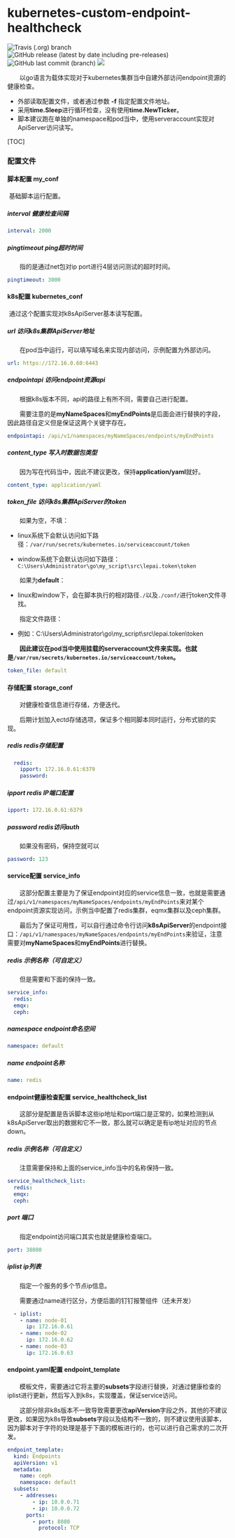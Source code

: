 # kubernetes-custom-endpoint-healthcheck

![Travis (.org) branch](https://img.shields.io/travis/HuaJuanJiang/lecter/master?style=plastic)
![GitHub release (latest by date including pre-releases)](https://img.shields.io/github/v/release/HuaJuanJiang/lecter?include_prereleases&style=plastic)
![GitHub last commit (branch)](https://img.shields.io/github/last-commit/HuaJuanJiang/lecter/master?style=plastic)
![](https://img.shields.io/github/license/HuaJuanJiang/lecter?style=plastic)

&emsp;&emsp;以go语言为载体实现对于kubernetes集群当中自建外部访问endpoint资源的健康检查。

- 外部读取配置文件，或者通过参数 **-f** 指定配置文件地址。
- 采用**time.Sleep**进行循环检查，没有使用**time.NewTicker**。
- 脚本建议跑在单独的namespace和pod当中，使用serveraccount实现对ApiServer访问读写。



[TOC]



### 配置文件

#### 脚本配置 my_conf

​		基础脚本运行配置。

##### **interval**  健康检查间隔 

```yaml
interval: 2000
```

##### **pingtimeout**  ping超时时间

&emsp;&emsp;指的是通过net包对ip port进行4层访问测试的超时时间。

```yaml
pingtimeout: 3000
```

#### k8s配置 kubernetes_conf

​		通过这个配置实现对k8sApiServer基本读写配置。

##### **url**  访问k8s集群ApiServer地址

&emsp;&emsp;在pod当中运行，可以填写域名来实现内部访问，示例配置为外部访问。

```yaml
url: https://172.16.0.60:6443
```

##### **endpointapi**  访问endpoint资源api

&emsp;&emsp;根据k8s版本不同，api的路径上有所不同，需要自己进行配置。

&emsp;&emsp;需要注意的是**myNameSpaces**和**myEndPoints**是后面会进行替换的字段，因此路径自定义但是保证这两个关键字存在。

```yaml
endpointapi: /api/v1/namespaces/myNameSpaces/endpoints/myEndPoints
```

##### **content_type**  写入时数据包类型

&emsp;&emsp;因为写在代码当中，因此不建议更改，保持**application/yaml**就好。

```yaml
content_type: application/yaml
```

##### **token_file**  访问k8s集群ApiServer的token

&emsp;&emsp;如果为空，不填：

- linux系统下会默认访问如下路径：`/var/run/secrets/kubernetes.io/serviceaccount/token`

- window系统下会默认访问如下路径：`C:\Users\Administrator\go\my_script\src\lepai.token\token`

&emsp;&emsp;如果为**default**：

- linux和window下，会在脚本执行的相对路径`./`以及`./conf/`进行token文件寻找。

&emsp;&emsp;指定文件路径：

- 例如：C:\Users\Administrator\go\my_script\src\lepai.token\token


&emsp;&emsp;**因此建议在pod当中使用挂载的serveraccount文件来实现。也就是`/var/run/secrets/kubernetes.io/serviceaccount/token`。**

```yaml
token_file: default
```

#### 存储配置 storage_conf

&emsp;&emsp;对健康检查信息进行存储，方便迭代。

&emsp;&emsp;后期计划加入ectd存储选项，保证多个相同脚本同时运行，分布式锁的实现。

##### **redis**  redis存储配置

```yaml
  redis:
    ipport: 172.16.0.61:6379
    password:
```

##### **ipport**  redis IP端口配置

```yaml
ipport: 172.16.0.61:6379
```

##### **password**  redis访问auth

&emsp;&emsp;如果没有密码，保持空就可以

```yaml
password: 123
```

#### service配置 service_info

&emsp;&emsp;这部分配置主要是为了保证endpoint对应的service信息一致，也就是需要通过`/api/v1/namespaces/myNameSpaces/endpoints/myEndPoints`来对某个endpoint资源实现访问，示例当中配置了redis集群，eqmx集群以及ceph集群。

&emsp;&emsp;最后为了保证可用性，可以自行通过命令行访问**k8sApiServer**的endpoint接口：`/api/v1/namespaces/myNameSpaces/endpoints/myEndPoints`来验证，注意需要对**myNameSpaces**和**myEndPoints**进行替换。

##### **redis**  示例名称（可自定义）

&emsp;&emsp;但是需要和下面的保持一致。

```yaml
service_info:
  redis:
  emqx:
  ceph:
```

##### **namespace**  endpoint命名空间

```yaml
namespace: default
```

##### **name**  endpoint名称

```yaml
name: redis
```

#### endpoint健康检查配置  service_healthcheck_list

&emsp;&emsp;这部分是配置是告诉脚本这些ip地址和port端口是正常的，如果检测到从k8sApiServer取出的数据和它不一致，那么就可以确定是有ip地址对应的节点down。

##### **redis**  示例名称（可自定义）

&emsp;&emsp;注意需要保持和上面的service_info当中的名称保持一致。

```yaml
service_healthcheck_list:
  redis:
  emqx:
  ceph:
```

##### **port**  端口

&emsp;&emsp;指定endpoint访问端口其实也就是健康检查端口。

```yaml
port: 38080
```

##### **iplist**  ip列表

&emsp;&emsp;指定一个服务的多个节点ip信息。

&emsp;&emsp;需要通过name进行区分，方便后面的钉钉报警组件（还未开发）

```yaml
  - iplist:
    - name: node-01
      ip: 172.16.0.61
    - name: node-02
      ip: 172.16.0.62
    - name: node-03
      ip: 172.16.0.63
```

#### endpoint.yaml配置 endpoint_template

&emsp;&emsp;模板文件，需要通过它将主要的**subsets**字段进行替换，对通过健康检查的iplist进行更新，然后写入到k8s，实现覆盖，保证service访问。

&emsp;&emsp;这部分除非k8s版本不一致导致需要更改**apiVersion**字段之外，其他的不建议更改，如果因为k8s导致**subsets**字段以及结构不一致的，则不建议使用该脚本，因为脚本对于字符的处理是基于下面的模板进行的，也可以进行自己需求的二次开发。

```yaml
endpoint_template:
  kind: Endpoints
  apiVersion: v1
  metadata:
    name: ceph
    namespace: default
  subsets:
    - addresses:
        - ip: 10.0.0.71
        - ip: 10.0.0.72
      ports:
        - port: 8080
          protocol: TCP
```


